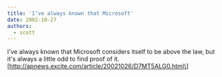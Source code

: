 ```yaml
---
title: 'I’ve always known that Microsoft'
date: 2002-10-27
authors:
  - scott
---
```


I've always known that Microsoft considers itself to be above the law, but it's always a little odd to find proof of it.
\[http://apnews.excite.com/article/20021026/D7MT5ALG0.html\]
